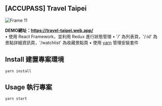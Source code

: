 ## [ACCUPASS] Travel Taipei  
![Frame 11](https://user-images.githubusercontent.com/68804592/113497165-d7b89100-9533-11eb-9d03-99c92a2c22f2.png)

<strong>DEMO網址：https://travel-taipei.web.app/</strong>  
• 使用 React Framework，並利用 Redux 進行狀態管理
• '/' 為列表頁，'/:id' 為景點詳細資訊頁，'/watchlist' 為收藏景點頁
• 使用 [yarn](https://yarnpkg.com/) 管理安裝套件  
## Install 建置專案環境  
```
yarn install
```

## Usage 執行專案
```
yarn start
```
